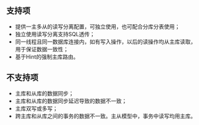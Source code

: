
## 支持项

* 提供一主多从的读写分离配置，可独立使用，也可配合分库分表使用；
* 独立使用读写分离支持SQL透传；
* 同一线程且同一数据库连接内，如有写入操作，以后的读操作均从主库读取，用于保证数据一致性；
* 基于Hint的强制主库路由。

## 不支持项

* 主库和从库的数据同步；
* 主库和从库的数据同步延迟导致的数据不一致；
* 主库双写或多写；
* 跨主库和从库之间的事务的数据不一致。主从模型中，事务中读写均用主库。

